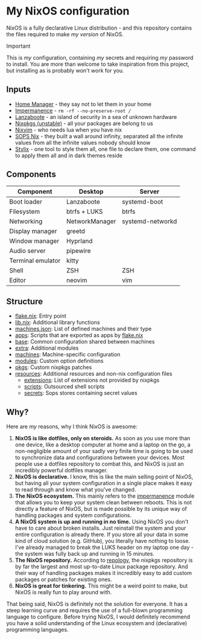 # My NixOS configuration

NixOS is a fully declarative Linux distribution - and this repository contains the files required to make _my version_ of NixOS.

<!-- TODO: Update screenshot -->
<!-- ![Screenshot](resources/screenshot.png) -->

> [!IMPORTANT]
> This is _my_ configuration, containing _my_ secrets and requiring _my_ password to install.
> You are more than welcome to take inspiration from this project, but installing as is probably won't work for you.

## Inputs

- [Home Manager](https://github.com/nix-community/home-manager) - they say not to let them in your home
- [Impermanence](https://github.com/nix-community/impermanence) - `rm -rf --no-preserve-root /`
- [Lanzaboote](https://github.com/nix-community/lanzaboote) - an island of security in a sea of unknown hardware
- [Nixpkgs (unstable)](https://github.com/NixOS/nixpkgs/tree/nixos-unstable) - all your packages are belong to us
- [Nixvim](https://github.com/nix-community/nixvim) - who needs lua when you have nix
- [SOPS Nix](https://github.com/Mic92/sops-nix) - they built a wall around infinity, separated all the infinite values from all the infinite values nobody should know
- [Stylix](https://github.com/danth/stylix) - one tool to style them all, one file to declare them, one command to apply them all and in dark themes reside

## Components

| Component         | Desktop        | Server           |
| ----------------- | -------------- | ---------------- |
| Boot loader       | Lanzaboote     | systemd-boot     |
| Filesystem        | btrfs + LUKS   | btrfs            |
| Networking        | NetworkManager | systemd-networkd |
| Display manager   | greetd         |                  |
| Window manager    | Hyprland       |                  |
| Audio server      | pipewire       |                  |
| Terminal emulator | kitty          |                  |
| Shell             | ZSH            | ZSH              |
| Editor            | neovim         | vim              |

## Structure

- [flake.nix](flake.nix): Entry point
- [lib.nix](lib.nix): Additional library functions
- [machines.json](machines.json): List of defined machines and their type
- [apps](apps/): Scripts that are exported as apps by [flake.nix](flake.nix)
- [base](base/): Common configuration shared between machines
- [extra](extra/): Additional modules
- [machines](machines/): Machine-specific configuration
- [modules](modules/): Custom option definitions
- [pkgs](pkgs/): Custom nixpkgs patches
- [resources](resources/): Additional resources and non-nix configuration files
  - [extensions](resources/extensions/): List of extensions not provided by nixpkgs
  - [scripts](resources/scripts/): Outsourced shell scripts
  - [secrets](resources/secrets/): Sops stores containing secret values

## Why?

Here are _my_ reasons, why I think NixOS is awesome:

1. **NixOS is like dotfiles, only on steroids.** As soon as you use more than one device, like a desktop computer at home and a laptop on the go, a non-negligible amount of your sadly very finite time is going to be used to synchronize data and configurations between your devices. Most people use a dotfiles repository to combat this, and NixOS is just an incredibly powerful dotfiles manager.
2. **NixOS is declarative.** I know, this is like the main selling point of NixOS, but having all your system configuration in a single place makes it easy to read through and know what you've changed.
3. **The NixOS ecosystem.** This mainly refers to the [impermanence](https://github.com/nix-community/impermanence) module that allows you to keep your system clean between reboots. This is not directly a feature of NixOS, but is made possible by its unique way of handling packages and system configurations.
4. **A NixOS system is up and running in no time.** Using NixOS you don't have to care about broken installs. Just reinstall the system and your entire configuration is already there. If you store all your data in some kind of cloud solution (e.g. GitHub), you literally have nothing to loose. I've already managed to break the LUKS header on my laptop one day - the system was fully back up and running in 15 minutes.
5. **The NixOS repository.** According to [repology](https://repology.org/repositories/graphs), the nixpkgs repository is by far the largest and most up-to-date Linux package repository. And their way of handling packages makes it incredibly easy to add custom packages or patches for existing ones.
6. **NixOS is great for tinkering.** This might be a weird point to make, but NixOS is really fun to play around with.

That being said, NixOS is definitely not the solution for everyone.
It has a steep learning curve and requires the use of a full-blown programming language to configure.
Before trying NixOS, I would definitely recommend you have a solid understanding of the Linux ecosystem and (declarative) programming languages.
